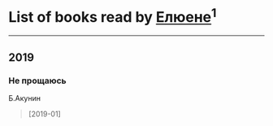 # List of books read by [ Елюене](https://plus.google.com/u/0/110931306939441771638/)<sup>1</sup>
---

## 2019

### Не прощаюсь
Б.Акунин
> [2019-01] 



